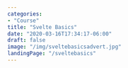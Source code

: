 ```yaml
---
categories: 
- "Course"
title: "Svelte Basics"
date: "2020-03-16T17:34:17-06:00"
draft: false
image: "/img/sveltebasicsadvert.jpg"
landingPage: "/sveltebasics"
---
```


